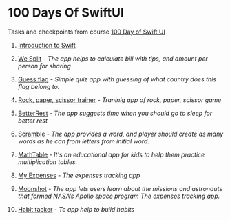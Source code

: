 # 100 Days Of SwiftUI

Tasks and checkpoints from course [100 Day of Swift UI](https://www.hackingwithswift.com/100/swiftui)

1. [Introduction to Swift](https://github.com/NadzeyaShpakouskaya/100DaysOfSwiftUI/blob/main/IntroToSwift/100DaysOfSwiftUI.playground/Contents.swift)

2. [We Split](https://github.com/NadzeyaShpakouskaya/100DaysOfSwiftUI/tree/main/WeSplit) - _The app helps to calculate bill with tips, and amount per person for sharing_
3. [Guess flag](https://github.com/NadzeyaShpakouskaya/100DaysOfSwiftUI/tree/main/GuessTheFlag) - _Simple quiz app with guessing of what country does this flag belong to._
4. [Rock, paper, scissor trainer](https://github.com/NadzeyaShpakouskaya/100DaysOfSwiftUI/tree/main/RSPSH) - _Traninig app of rock, paper, scissor game_

5. [BetterRest](https://github.com/NadzeyaShpakouskaya/100DaysOfSwiftUI/tree/main/BetterRest) - _The app suggests time when you should go to sleep for better rest_
6. [Scramble](https://github.com/NadzeyaShpakouskaya/100DaysOfSwiftUI/tree/main/Word%20Scramble) - _The app provides a word, and player should create as many words as he can from letters from initial word._
7. [MathTable](https://github.com/NadzeyaShpakouskaya/100DaysOfSwiftUI/tree/main/MathTable) - _It's an educational app for kids to help them practice multiplication tables._
8. [My Expenses](https://github.com/NadzeyaShpakouskaya/100DaysOfSwiftUI/tree/main/MyExpenses) - _The expenses tracking app_
9. [Moonshot](https://github.com/NadzeyaShpakouskaya/100DaysOfSwiftUI/tree/main/Moonshot) - _The app lets users learn about the missions and astronauts that formed NASA’s Apollo space program The expenses tracking app._
10. [Habit tacker](https://github.com/NadzeyaShpakouskaya/100DaysOfSwiftUI/tree/main/Habit%20Builder) - _Te app help to build habits_
